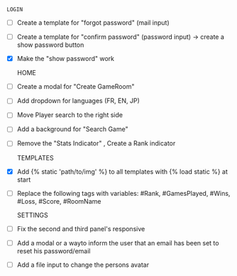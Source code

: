     LOGIN

- [ ] Create a template for "forgot password" (mail input)
- [ ] Create a template for "confirm password" (password input) -> create a show password button
- [X] Make the "show password" work


    HOME
- [ ] Create a modal for "Create GameRoom"
- [ ] Add dropdown for languages (FR, EN, JP)
- [ ] Move Player search to the right side
- [ ] Add a background for "Search Game"
- [ ] Remove the "Stats Indicator" , Create a Rank indicator

    TEMPLATES
- [x] Add {% static 'path/to/img' %} to all templates with {% load static %} at start
- [ ] Replace the following tags with variables: #Rank, #GamesPlayed, #Wins, #Loss, #Score, #RoomName


    SETTINGS
- [ ] Fix the second and third panel's responsive
- [ ] Add a modal or a wayto inform the user that an email has been set to reset his password/email
- [ ] Add a file input to change the persons avatar